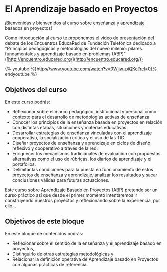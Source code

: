 
# El Aprendizaje basado en Proyectos

¡Bienvenidas y bienvenidos al curso sobre enseñanza y aprendizaje basados en proyectos!

Como introducción al curso te proponemos el vídeo de presentación del debate de los Encuentros EducaRed de Fundación Telefónica dedicado a "Principios pedagógicos y metodologías del nuevo milenio: pilares fundamentales y aprendizaje basado en problemas (ABP)" ([http://encuentro.educared.org/](http://encuentro.educared.org/))

{% youtube %}https//www.youtube.com/watch?v=0Wjjw-piQKc?rel=0{% endyoutube %}


## Objetivos del curso

En este curso podrás:

- Reflexionar sobre el marco pedagógico, institucional y personal como contexto para el desarrollo de metodologías activas de enseñanza
- Conocer los principios de la enseñanza basada en proyectos en relación con distintas etapas, situaciones y materias educativas
- Desarrollar estrategias de enseñanza vinculadas con el aprendizaje cooperativo, la socialización crítica y el uso de las TIC.
- Diseñar proyectos de enseñanza y aprendizaje en ciclos de diseño reflexivo y cooperativo a través de la red.
- Enriquecer los mecanismos tradicionales de evaluación con propuestas alternativas como el uso de rúbricas, los diarios de aprendizaje y el portafolios.
- Delimitar las condiciones para la puesta en funcionamiento de estos proyectos de enseñanza y aprendizaje, analizar los resultados y sacar conclusiones válidas para futuras actuaciones.

Este curso sobre Aprendizaje Basado en Proyectos (ABP) pretende ser un curso práctico así que desde el primer momento intentaremos ir construyendo nuestros proyectos y reflexionando sobre la experiencia, por ello...

## Objetivos de este bloque

En este bloque de contenidos podrás:

- Reflexionar sobre el sentido de la enseñanza y el aprendizaje basado en proyectos,
- Distinguirlo de otras estrategias metodológicas y
- Relacionar la definición operativa de Aprendizaje basado en Proyectos con algunas prácticas de referencia.
